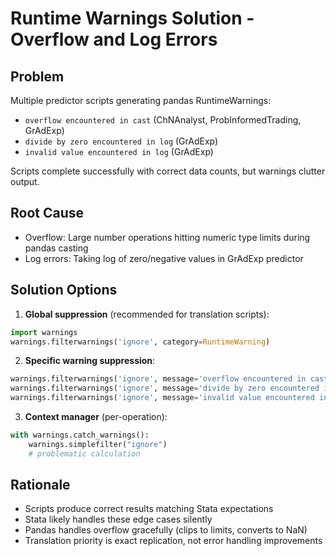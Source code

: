 # Runtime Warnings Solution - Overflow and Log Errors

## Problem
Multiple predictor scripts generating pandas RuntimeWarnings:
- `overflow encountered in cast` (ChNAnalyst, ProbInformedTrading, GrAdExp)
- `divide by zero encountered in log` (GrAdExp)
- `invalid value encountered in log` (GrAdExp)

Scripts complete successfully with correct data counts, but warnings clutter output.

## Root Cause
- Overflow: Large number operations hitting numeric type limits during pandas casting
- Log errors: Taking log of zero/negative values in GrAdExp predictor

## Solution Options
1. **Global suppression** (recommended for translation scripts):
```python
import warnings
warnings.filterwarnings('ignore', category=RuntimeWarning)
```

2. **Specific warning suppression**:
```python
warnings.filterwarnings('ignore', message='overflow encountered in cast')
warnings.filterwarnings('ignore', message='divide by zero encountered in log')
warnings.filterwarnings('ignore', message='invalid value encountered in log')
```

3. **Context manager** (per-operation):
```python
with warnings.catch_warnings():
    warnings.simplefilter("ignore")
    # problematic calculation
```

## Rationale
- Scripts produce correct results matching Stata expectations
- Stata likely handles these edge cases silently
- Pandas handles overflow gracefully (clips to limits, converts to NaN)
- Translation priority is exact replication, not error handling improvements